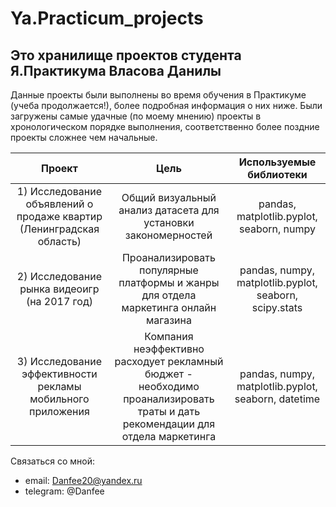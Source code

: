# Ya.Practicum_projects

## Это хранилище проектов студента Я.Практикума Власова Данилы

Данные проекты были выполнены во время обучения в Практикуме (учеба продолжается!), более подробная информация о них ниже. Были загружены самые удачные (по моему мнению) проекты в хронологическом порядке выполнения, соответственно более поздние проекты сложнее чем начальные.

| Проект                        | Цель                   | Используемые библиотеки     |
| :---------------------------: |:---------------------------: |:---------------------------:|
|1) Исследование объявлений о продаже квартир (Ленинградская область)|Общий визуальный анализ датасета для установки закономерностей|pandas, matplotlib.pyplot, seaborn, numpy|
|2) Исследование рынка видеоигр (на 2017 год)|Проанализировать популярные платформы и жанры для отдела маркетинга онлайн магазина|pandas, numpy, matplotlib.pyplot, seaborn, scipy.stats|
|3) Исследование эффективности рекламы мобильного приложения|Компания неэффективно расходует рекламный бюджет - необходимо проанализировать траты и дать рекомендации для отдела маркетинга|pandas, numpy, matplotlib.pyplot, seaborn, datetime|


Связаться со мной:
- email: Danfee20@yandex.ru
- telegram: @Danfee
